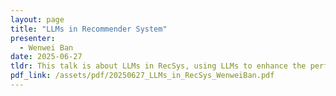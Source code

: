 ```yaml
---
layout: page
title: "LLMs in Recommender System"
presenter:
  - Wenwei Ban
date: 2025-06-27
tldr: This talk is about LLMs in RecSys, using LLMs to enhance the performance of recommender system.
pdf_link: /assets/pdf/20250627_LLMs_in_RecSys_WenweiBan.pdf
---
```

